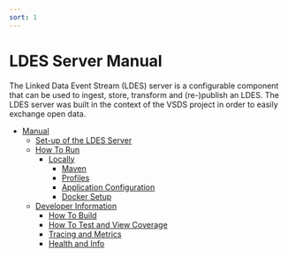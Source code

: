 ```yaml
---
sort: 1
---
```


# LDES Server Manual

The Linked Data Event Stream (LDES) server is a configurable component that can be used to ingest, store, transform and (re-)publish an LDES. The LDES server was built in the context of the VSDS project in order to easily exchange open data.


<!-- {% include list.liquid %} -->

- [Manual](https://xdxxxdx.github.io/githubpagesxd/Server%20Manual/configuration.html)
    - [Set-up of the LDES Server](https://xdxxxdx.github.io/githubpagesxd/Server%20Manual/configuration.html#set-up-of-the-ldes-server)
    - [How To Run](https://xdxxxdx.github.io/githubpagesxd/Server%20Manual/configuration.html#how-to-run)
        - [Locally](#locally)
            - [Maven](#maven)
            - [Profiles](#profiles)
            - [Application Configuration](#application-configuration)  
            - [Docker Setup](#docker-setup)   
    - [Developer Information](https://xdxxxdx.github.io/githubpagesxd/Server%20Manual/configuration.html#developer-information)
	    - [How To Build](#how-to-build)
        - [How To Test and View Coverage](#how-to-test-and-view-coverage)                       
        - [Tracing and Metrics](#tracing-and-metrics)                     
        - [Health and Info](#health-and-info)
